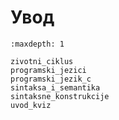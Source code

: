 # Увод

```{toctree}
:maxdepth: 1

zivotni_ciklus
programski_jezici
programski_jezik_c
sintaksa_i_semantika
sintaksne_konstrukcije
uvod_kviz
```
